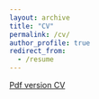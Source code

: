 ```yaml
---
layout: archive
title: "CV"
permalink: /cv/
author_profile: true
redirect_from:
  - /resume
---
```



[Pdf version CV](http://cxh42.github.io/files/CV.pdf)